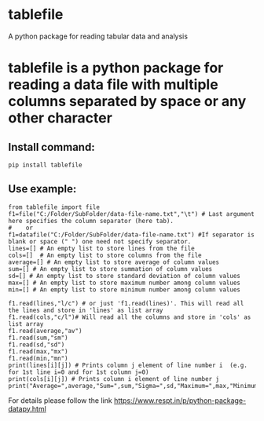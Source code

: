# tablefile
A python package for reading tabular data and analysis
# tablefile is a python package for reading a data file with multiple columns separated by space or any other character

Install command: 
---------------
`pip install tablefile`


Use example:
------------
```
from tablefile import file
f1=file("C:/Folder/SubFolder/data-file-name.txt","\t") # Last argument here specifies the column separator (here tab). 
#    or
f1=datafile("C:/Folder/SubFolder/data-file-name.txt") #If separator is blank or space (" ") one need not specify separator.
lines=[] # An empty list to store lines from the file
cols=[]  # An empty list to store columns from the file 
average=[] # An empty list to store average of column values
sum=[] # An empty list to store summation of column values
sd=[] # An empty list to store standard deviation of column values
max=[] # An empty list to store maximum number among column values
min=[] # An empty list to store minimum number among column values
 
f1.read(lines,"l/c") # or just 'f1.read(lines)'. This will read all the lines and store in 'lines' as list array
f1.read(cols,"c/l")# Will read all the columns and store in 'cols' as list array
f1.read(average,"av")
f1.read(sum,"sm")
f1.read(sd,"sd")
f1.read(max,"mx")
f1.read(min,"mn")
print(lines[i][j]) # Prints column j element of line number i  (e.g. for 1st line i=0 and for 1st column j=0)
print(cols[i][j]) # Prints column i element of line number j  
print("Average=",average,"Sum=",sum,"Sigma=",sd,"Maximum=",max,"Minimum=",min)
```

For details please follow the link https://www.respt.in/p/python-package-datapy.html

